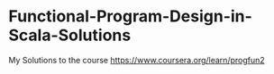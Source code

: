 # Functional-Program-Design-in-Scala-Solutions
My Solutions to the course https://www.coursera.org/learn/progfun2
